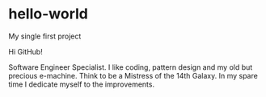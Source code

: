 # hello-world
My single first project

Hi GitHub!

Software Engineer Specialist. I like coding, pattern design and my old but precious e-machine.
Think to be a Mistress of the 14th Galaxy. In my spare time I dedicate myself to the improvements.
